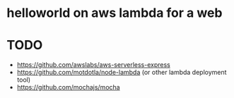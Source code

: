 # helloworld on aws lambda for a web

# TODO
- https://github.com/awslabs/aws-serverless-express
- https://github.com/motdotla/node-lambda (or other lambda deployment tool)
- https://github.com/mochajs/mocha
